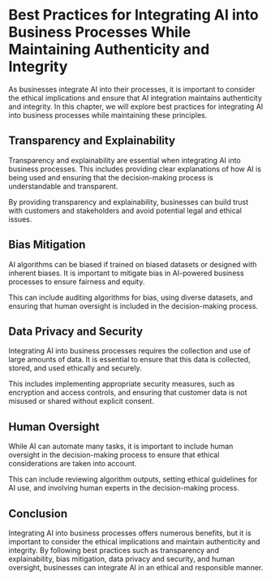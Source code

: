 # Best Practices for Integrating AI into Business Processes While Maintaining Authenticity and Integrity

As businesses integrate AI into their processes, it is important to consider the ethical implications and ensure that AI integration maintains authenticity and integrity. In this chapter, we will explore best practices for integrating AI into business processes while maintaining these principles.

Transparency and Explainability
-------------------------------

Transparency and explainability are essential when integrating AI into business processes. This includes providing clear explanations of how AI is being used and ensuring that the decision-making process is understandable and transparent.

By providing transparency and explainability, businesses can build trust with customers and stakeholders and avoid potential legal and ethical issues.

Bias Mitigation
---------------

AI algorithms can be biased if trained on biased datasets or designed with inherent biases. It is important to mitigate bias in AI-powered business processes to ensure fairness and equity.

This can include auditing algorithms for bias, using diverse datasets, and ensuring that human oversight is included in the decision-making process.

Data Privacy and Security
-------------------------

Integrating AI into business processes requires the collection and use of large amounts of data. It is essential to ensure that this data is collected, stored, and used ethically and securely.

This includes implementing appropriate security measures, such as encryption and access controls, and ensuring that customer data is not misused or shared without explicit consent.

Human Oversight
---------------

While AI can automate many tasks, it is important to include human oversight in the decision-making process to ensure that ethical considerations are taken into account.

This can include reviewing algorithm outputs, setting ethical guidelines for AI use, and involving human experts in the decision-making process.

Conclusion
----------

Integrating AI into business processes offers numerous benefits, but it is important to consider the ethical implications and maintain authenticity and integrity. By following best practices such as transparency and explainability, bias mitigation, data privacy and security, and human oversight, businesses can integrate AI in an ethical and responsible manner.

